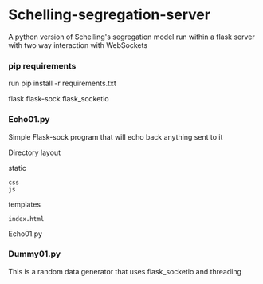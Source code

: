 # Schelling-segregation-server
A python version of Schelling's segregation model run within a flask server with two way interaction with  WebSockets

### pip requirements
run pip install -r requirements.txt

flask
flask-sock
flask_socketio

### Echo01.py
Simple Flask-sock program that will echo back anything sent to it

Directory layout

static

    css
    js
templates
    
    index.html    

Echo01.py


### Dummy01.py
This is a random data generator that uses flask_socketio and threading


